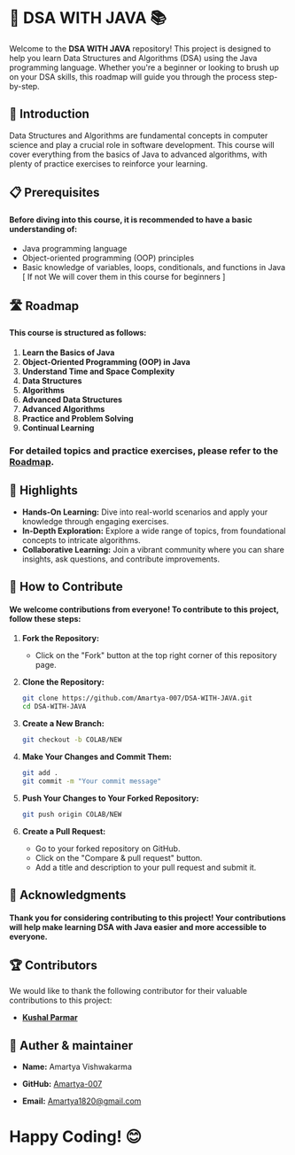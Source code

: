 
# 🚀 DSA WITH JAVA 📚

Welcome to the **DSA WITH JAVA** repository! This project is designed to help you learn Data Structures and Algorithms (DSA) using the Java programming language. Whether you're a beginner or looking to brush up on your DSA skills, this roadmap will guide you through the process step-by-step.

## 📖 Introduction
Data Structures and Algorithms are fundamental concepts in computer science and play a crucial role in software development. This course will cover everything from the basics of Java to advanced algorithms, with plenty of practice exercises to reinforce your learning.

## 📋 Prerequisites
#### Before diving into this course, it is recommended to have a basic understanding of:
*  Java programming language
*  Object-oriented programming (OOP) principles
*  Basic knowledge of variables, loops, conditionals, and functions in Java [ If not We will cover them in this course for beginners ]

## 🛣️ Roadmap
#### This course is structured as follows:

1. **Learn the Basics of Java**
2. **Object-Oriented Programming (OOP) in Java**
3. **Understand Time and Space Complexity**
4. **Data Structures**
5. **Algorithms**
6. **Advanced Data Structures**
7. **Advanced Algorithms**
8. **Practice and Problem Solving**
9. **Continual Learning**

### For detailed topics and practice exercises, please refer to the [Roadmap](Roadmap.md).

## 🌟 Highlights
- **Hands-On Learning:** Dive into real-world scenarios and apply your knowledge through engaging exercises.
- **In-Depth Exploration:** Explore a wide range of topics, from foundational concepts to intricate algorithms.
- **Collaborative Learning:** Join a vibrant community where you can share insights, ask questions, and contribute improvements.

## 🤝 How to Contribute
#### We welcome contributions from everyone! To contribute to this project, follow these steps:

1. **Fork the Repository:**
   - Click on the "Fork" button at the top right corner of this repository page.

2. **Clone the Repository:**
   ```bash
   git clone https://github.com/Amartya-007/DSA-WITH-JAVA.git
   cd DSA-WITH-JAVA
   ```

3. **Create a New Branch:**
   ```bash
   git checkout -b COLAB/NEW
   ```

4. **Make Your Changes and Commit Them:**
   ```bash
   git add .
   git commit -m "Your commit message"
   ```

5. **Push Your Changes to Your Forked Repository:**
   ```bash
   git push origin COLAB/NEW
   ```

6. **Create a Pull Request:**
   - Go to your forked repository on GitHub.
   - Click on the "Compare & pull request" button.
   - Add a title and description to your pull request and submit it.

## 🌟 Acknowledgments
#### Thank you for considering contributing to this project! Your contributions will help make learning DSA with Java easier and more accessible to everyone.

## 🏆 Contributors

We would like to thank the following contributor for their valuable contributions to this project:

- **[Kushal Parmar](https://github.com/kushal0717)**

## 🙌 Auther & maintainer 
* **Name:** Amartya Vishwakarma

* **GitHub:** [Amartya-007](https://github.com/Amartya-007)

* **Email:** [Amartya1820@gmail.com](mailto:Amartya1820@gmail.com)

# Happy Coding! 😊

